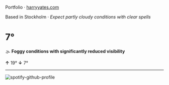 Portfolio · [harryyates.com](https://harryyates.com)

<!-- WEATHER_START -->
Based in Stockholm · *Expect partly cloudy conditions with clear spells*

# 7°
🌫️ **Foggy conditions with significantly reduced visibility**

**↑** 19° **↓** 7°

---
<!-- WEATHER_END -->

<p align="left">
  <a>
    <img src="https://spotify-github-profile.kittinanx.com/api/view?uid=bigbello&cover_image=true&theme=natemoo-re&show_offline=true&background_color=121212&interchange=false&bar_color=53b14f&bar_color_cover=false" alt="spotify-github-profile">
  </a>
</p>